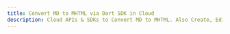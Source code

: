 ---title: Convert MD to MHTML via Dart SDK in Clouddescription: Cloud APIs & SDKs to Convert MD to MHTML. Also Create, Edit & Render Microsoft Word & OpenOffice documents in the Cloud.---